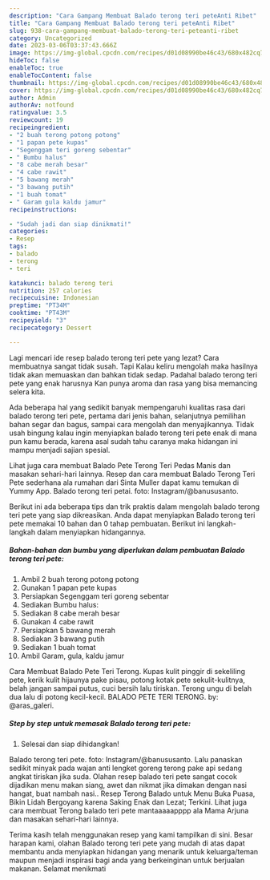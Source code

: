 ```yaml
---
description: "Cara Gampang Membuat Balado terong teri peteAnti Ribet"
title: "Cara Gampang Membuat Balado terong teri peteAnti Ribet"
slug: 938-cara-gampang-membuat-balado-terong-teri-peteanti-ribet
category: Uncategorized
date: 2023-03-06T03:37:43.666Z
image: https://img-global.cpcdn.com/recipes/d01d08990be46c43/680x482cq70/balado-terong-teri-pete-foto-resep-utama.jpg
hideToc: false
enableToc: true
enableTocContent: false
thumbnail: https://img-global.cpcdn.com/recipes/d01d08990be46c43/680x482cq70/balado-terong-teri-pete-foto-resep-utama.jpg
cover: https://img-global.cpcdn.com/recipes/d01d08990be46c43/680x482cq70/balado-terong-teri-pete-foto-resep-utama.jpg
author: Admin
authorAv: notfound
ratingvalue: 3.5
reviewcount: 19
recipeingredient:
- "2 buah terong potong potong"
- "1 papan pete kupas"
- "Segenggam teri goreng sebentar"
- " Bumbu halus"
- "8 cabe merah besar"
- "4 cabe rawit"
- "5 bawang merah"
- "3 bawang putih"
- "1 buah tomat"
- " Garam gula kaldu jamur"
recipeinstructions:

- "Sudah jadi dan siap dinikmati!"
categories:
- Resep
tags:
- balado
- terong
- teri

katakunci: balado terong teri 
nutrition: 257 calories
recipecuisine: Indonesian
preptime: "PT34M"
cooktime: "PT43M"
recipeyield: "3"
recipecategory: Dessert

---
```



Lagi mencari ide resep balado terong teri pete yang lezat? Cara membuatnya sangat tidak susah. Tapi Kalau keliru mengolah maka hasilnya tidak akan memuaskan dan bahkan tidak sedap. Padahal balado terong teri pete yang enak harusnya Kan punya aroma dan rasa yang bisa memancing selera kita.


Ada beberapa hal yang sedikit banyak mempengaruhi kualitas rasa dari balado terong teri pete, pertama dari jenis bahan, selanjutnya pemilihan bahan segar dan bagus, sampai cara mengolah dan menyajikannya. Tidak usah bingung kalau ingin menyiapkan balado terong teri pete enak di mana pun kamu berada, karena asal sudah tahu caranya maka hidangan ini mampu menjadi sajian spesial.

Lihat juga cara membuat Balado Pete Terong Teri Pedas Manis dan masakan sehari-hari lainnya. Resep dan cara membuat Balado Terong Teri Pete sederhana ala rumahan dari Sinta Muller dapat kamu temukan di Yummy App. Balado terong teri petai. foto: Instagram/@banususanto.


Berikut ini ada beberapa tips dan trik praktis dalam mengolah balado terong teri pete yang siap dikreasikan. Anda dapat menyiapkan Balado terong teri pete memakai 10 bahan dan 0 tahap pembuatan. Berikut ini langkah-langkah dalam menyiapkan hidangannya.

<!--inarticleads1-->

##### Bahan-bahan dan bumbu yang diperlukan dalam pembuatan Balado terong teri pete:

1. Ambil 2 buah terong potong potong
1. Gunakan 1 papan pete kupas
1. Persiapkan Segenggam teri goreng sebentar
1. Sediakan  Bumbu halus:
1. Sediakan 8 cabe merah besar
1. Gunakan 4 cabe rawit
1. Persiapkan 5 bawang merah
1. Sediakan 3 bawang putih
1. Sediakan 1 buah tomat
1. Ambil  Garam, gula, kaldu jamur


Cara Membuat Balado Pete Teri Terong. Kupas kulit pinggir di sekeliling pete, kerik kulit hijaunya pake pisau, potong kotak pete sekulit-kulitnya, belah jangan sampai putus, cuci bersih lalu tiriskan. Terong ungu di belah dua lalu di potong kecil-kecil⁣. BALADO PETE TERI TERONG. by: @aras_galeri. 

<!--inarticleads2-->

##### Step by step untuk memasak Balado terong teri pete:


1. Selesai dan siap dihidangkan!

Balado terong teri pete. foto: Instagram/@banususanto. Lalu panaskan sedikit minyak pada wajan anti lengket goreng terong pake api sedang angkat tiriskan jika suda. Olahan resep balado teri pete sangat cocok dijadikan menu makan siang, awet dan nikmat jika dimakan dengan nasi hangat, buat nambah nasi.. Resep Terong Balado untuk Menu Buka Puasa, Bikin Lidah Bergoyang karena Saking Enak dan Lezat; Terkini. Lihat juga cara membuat Terong balado teri pete mantaaaaapppp ala Mama Arjuna dan masakan sehari-hari lainnya. 

Terima kasih telah menggunakan resep yang kami tampilkan di sini. Besar harapan kami, olahan Balado terong teri pete yang mudah di atas dapat membantu anda menyiapkan hidangan yang menarik untuk keluarga/teman maupun menjadi inspirasi bagi anda yang berkeinginan untuk berjualan makanan. Selamat menikmati
